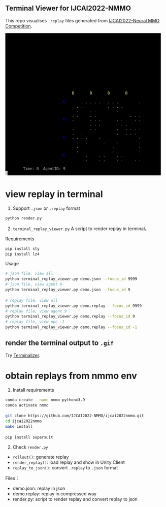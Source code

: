 Terminal Viewer for IJCAI2022-NMMO
--------------

This repo visualises `.replay` files generated from [IJCAI2022-Neural MMO Competition](https://www.aicrowd.com/challenges/ijcai-2022-the-neural-mmo-challenge).

![Alt text](render_focus_id_9.gif)

# view replay in terminal

1. Support `.json` or `.replay` format
```bash
python render.py
```

2. `terminal_replay_viewer.py` A script to render replay in terminal。

Requirements
```bash
pip install sty
pip install lz4
```

Usage
```bash
# json file, view all
python terminal_replay_viewer.py demo.json --focus_id 9999
# json file, view agent 9
python terminal_replay_viewer.py demo.json --focus_id 9

# replay file, view all
python terminal_replay_viewer.py demo.replay --focus_id 9999
# replay file, view agent 9
python terminal_replay_viewer.py demo.replay --focus_id 9
# replay file, view npc -1
python terminal_replay_viewer.py demo.replay --focus_id -1
```

## render the terminal output to `.gif`

Try [Terminalizer](https://github.com/faressoft/terminalizer).


# obtain replays from nmmo env

1. Install requirements
```bash
conda create --name nmmo python=3.9
conda activate nmmo

git clone https://github.com/IJCAI2022-NMMO/ijcai2022nmmo.git
cd ijcai2022nmmo
make install

pip install supersuit
```
2. Check `render.py`

* `rollout()`: generate replay
* `render_replay()`: load replay and show in Unity Client
* `replay_to_json()`: convert `.replay` to `.json` format

Files：
- demo.json: replay in json
- demo.replay: replay in compressed way
- render.py: script to render replay and convert replay to json
